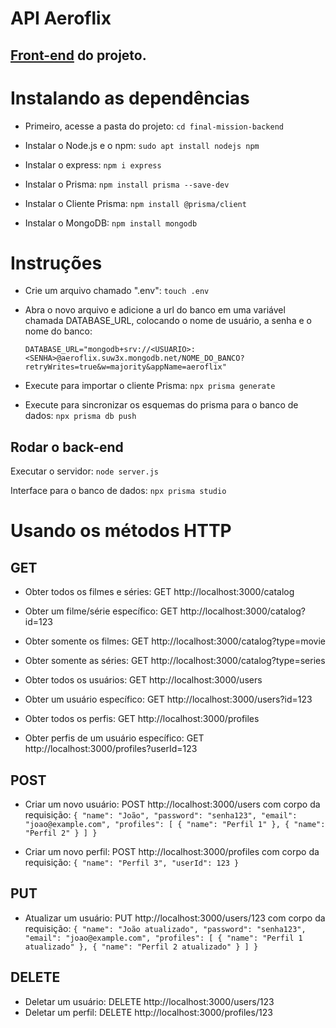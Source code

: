 # API Aeroflix

## [Front-end](https://github.com/Chris-Mathias/final-mission) do projeto.

# Instalando as dependências

- Primeiro, acesse a pasta do projeto:
`cd final-mission-backend`

- Instalar o Node.js e o npm:
`sudo apt install nodejs npm`

- Instalar o express:
`npm i express`

- Instalar o Prisma:
`npm install prisma --save-dev`

- Instalar o Cliente Prisma:
`npm install @prisma/client`

- Instalar o MongoDB:
`npm install mongodb`

# Instruções

- Crie um arquivo chamado ".env":
`touch .env`

- Abra o novo arquivo e adicione a url do banco em uma variável chamada DATABASE_URL, colocando o nome de usuário, a senha e o nome do banco:<p>
`DATABASE_URL="mongodb+srv://<USUARIO>:<SENHA>@aeroflix.suw3x.mongodb.net/NOME_DO_BANCO?retryWrites=true&w=majority&appName=aeroflix"`

- Execute para importar o cliente Prisma:
`npx prisma generate`

- Execute para sincronizar os esquemas do prisma para o banco de dados:
`npx prisma db push`

## Rodar o back-end

Executar o servidor: `node server.js`

Interface para o banco de dados: `npx prisma studio`

# Usando os métodos HTTP

## GET
- Obter todos os filmes e séries: GET http://localhost:3000/catalog
- Obter um filme/série  específico: GET http://localhost:3000/catalog?id=123
- Obter somente os filmes: GET http://localhost:3000/catalog?type=movie
- Obter somente as séries: GET http://localhost:3000/catalog?type=series

- Obter todos os usuários: GET http://localhost:3000/users
- Obter um usuário específico: GET http://localhost:3000/users?id=123

- Obter todos os perfis: GET http://localhost:3000/profiles
- Obter perfis de um usuário específico: GET http://localhost:3000/profiles?userId=123

## POST
- Criar um novo usuário: POST http://localhost:3000/users com corpo da requisição:
`{
  "name": "João",
  "password": "senha123",
  "email": "joao@example.com",
  "profiles": [
    {
      "name": "Perfil 1"
    },
    {
      "name": "Perfil 2"
    }
  ]
}`

- Criar um novo perfil: POST http://localhost:3000/profiles com corpo da requisição:
`{
  "name": "Perfil 3",
  "userId": 123
}`

## PUT

- Atualizar um usuário: PUT http://localhost:3000/users/123 com corpo da requisição:
`{
  "name": "João atualizado",
  "password": "senha123",
  "email": "joao@example.com",
  "profiles": [
    {
      "name": "Perfil 1 atualizado"
    },
    {
      "name": "Perfil 2 atualizado"
    }
  ]
}`

## DELETE

- Deletar um usuário: DELETE http://localhost:3000/users/123
- Deletar um perfil: DELETE http://localhost:3000/profiles/123
